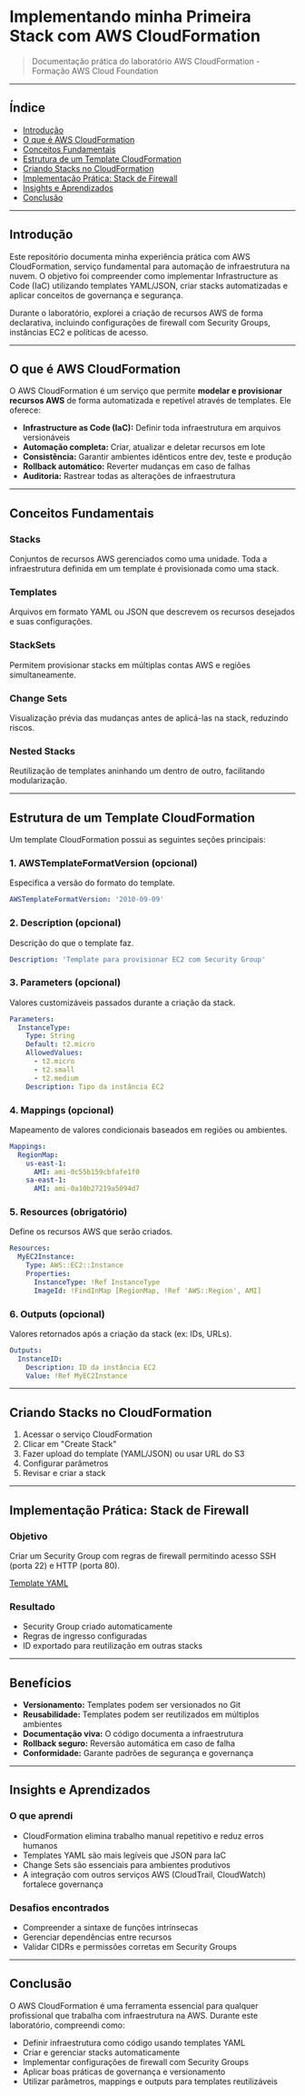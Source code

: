 # Implementando minha Primeira Stack com AWS CloudFormation

> Documentação prática do laboratório AWS CloudFormation - Formação AWS Cloud Foundation

***

## Índice

- [Introdução](#introdução)
- [O que é AWS CloudFormation](#o-que-é-aws-cloudformation)
- [Conceitos Fundamentais](#conceitos-fundamentais)
- [Estrutura de um Template CloudFormation](#estrutura-de-um-template-cloudformation)
- [Criando Stacks no CloudFormation](#criando-stacks-no-cloudformation)
- [Implementação Prática: Stack de Firewall](#implementação-prática-stack-de-firewall)
- [Insights e Aprendizados](#insights-e-aprendizados)
- [Conclusão](#conclusão)

***

## Introdução

Este repositório documenta minha experiência prática com AWS CloudFormation, serviço fundamental para automação de infraestrutura na nuvem. O objetivo foi compreender como implementar Infrastructure as Code (IaC) utilizando templates YAML/JSON, criar stacks automatizadas e aplicar conceitos de governança e segurança.

Durante o laboratório, explorei a criação de recursos AWS de forma declarativa, incluindo configurações de firewall com Security Groups, instâncias EC2 e políticas de acesso.

***

## O que é AWS CloudFormation

O AWS CloudFormation é um serviço que permite **modelar e provisionar recursos AWS** de forma automatizada e repetível através de templates. Ele oferece:

- **Infrastructure as Code (IaC):** Definir toda infraestrutura em arquivos versionáveis
- **Automação completa:** Criar, atualizar e deletar recursos em lote
- **Consistência:** Garantir ambientes idênticos entre dev, teste e produção
- **Rollback automático:** Reverter mudanças em caso de falhas
- **Auditoria:** Rastrear todas as alterações de infraestrutura

***

## Conceitos Fundamentais

### Stacks

Conjuntos de recursos AWS gerenciados como uma unidade. Toda a infraestrutura definida em um template é provisionada como uma stack.

### Templates

Arquivos em formato YAML ou JSON que descrevem os recursos desejados e suas configurações.

### StackSets

Permitem provisionar stacks em múltiplas contas AWS e regiões simultaneamente.

### Change Sets

Visualização prévia das mudanças antes de aplicá-las na stack, reduzindo riscos.

### Nested Stacks

Reutilização de templates aninhando um dentro de outro, facilitando modularização.

***

## Estrutura de um Template CloudFormation

Um template CloudFormation possui as seguintes seções principais:

### 1. **AWSTemplateFormatVersion** (opcional)

Especifica a versão do formato do template.

```yaml
AWSTemplateFormatVersion: '2010-09-09'
```

### 2. **Description** (opcional)

Descrição do que o template faz.

```yaml
Description: 'Template para provisionar EC2 com Security Group'
```

### 3. **Parameters** (opcional)

Valores customizáveis passados durante a criação da stack.

```yaml
Parameters:
  InstanceType:
    Type: String
    Default: t2.micro
    AllowedValues:
      - t2.micro
      - t2.small
      - t2.medium
    Description: Tipo da instância EC2
```

### 4. **Mappings** (opcional)

Mapeamento de valores condicionais baseados em regiões ou ambientes.

```yaml
Mappings:
  RegionMap:
    us-east-1:
      AMI: ami-0c55b159cbfafe1f0
    sa-east-1:
      AMI: ami-0a10b27219a5094d7
```

### 5. **Resources** (obrigatório)

Define os recursos AWS que serão criados.

```yaml
Resources:
  MyEC2Instance:
    Type: AWS::EC2::Instance
    Properties:
      InstanceType: !Ref InstanceType
      ImageId: !FindInMap [RegionMap, !Ref 'AWS::Region', AMI]
```

### 6. **Outputs** (opcional)

Valores retornados após a criação da stack (ex: IDs, URLs).

```yaml
Outputs:
  InstanceID:
    Description: ID da instância EC2
    Value: !Ref MyEC2Instance
```

***

## Criando Stacks no CloudFormation

1. Acessar o serviço CloudFormation
2. Clicar em "Create Stack"
3. Fazer upload do template (YAML/JSON) ou usar URL do S3
4. Configurar parâmetros
5. Revisar e criar a stack

***

## Implementação Prática: Stack de Firewall

### Objetivo

Criar um Security Group com regras de firewall permitindo acesso SSH (porta 22) e HTTP (porta 80).

[Template YAML](/templates/firewall.yaml)

### Resultado

- Security Group criado automaticamente
- Regras de ingresso configuradas
- ID exportado para reutilização em outras stacks

***

## Benefícios

- **Versionamento:** Templates podem ser versionados no Git
- **Reusabilidade:** Templates podem ser reutilizados em múltiplos ambientes
- **Documentação viva:** O código documenta a infraestrutura
- **Rollback seguro:** Reversão automática em caso de falha
- **Conformidade:** Garante padrões de segurança e governança

***

## Insights e Aprendizados

### O que aprendi

- CloudFormation elimina trabalho manual repetitivo e reduz erros humanos
- Templates YAML são mais legíveis que JSON para IaC
- Change Sets são essenciais para ambientes produtivos
- A integração com outros serviços AWS (CloudTrail, CloudWatch) fortalece governança

### Desafios encontrados

- Compreender a sintaxe de funções intrínsecas
- Gerenciar dependências entre recursos
- Validar CIDRs e permissões corretas em Security Groups

***

## Conclusão

O AWS CloudFormation é uma ferramenta essencial para qualquer profissional que trabalha com infraestrutura na AWS. Durante este laboratório, compreendi como:

- Definir infraestrutura como código usando templates YAML  
- Criar e gerenciar stacks automaticamente  
- Implementar configurações de firewall com Security Groups  
- Aplicar boas práticas de governança e versionamento  
- Utilizar parâmetros, mappings e outputs para templates reutilizáveis  

